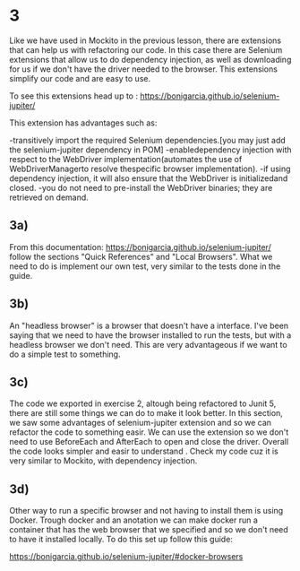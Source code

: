 # 3

Like we have used in Mockito in the previous lesson, there are extensions that can help us with refactoring our code. In this case there are Selenium extensions that allow us to do dependency injection, as well as downloading for us if we don't have the driver needed to the browser. This extensions simplify our code and are easy to use.

To see this extensions head up to : https://bonigarcia.github.io/selenium-jupiter/

This extension has advantages such as:

-transitively import the required Selenium dependencies.[you may just add the selenium-jupiter dependency in POM]
-enabledependency injection with respect to the WebDriver implementation(automates the use of WebDriverManagerto resolve thespecific browser implementation).
-if using dependency injection, it will also ensure that the WebDriver is initializedand closed.
-you do not need to pre-install the WebDriver binaries; they are retrieved on demand.


## 3a)
From this documentation: https://bonigarcia.github.io/selenium-jupiter/
follow the sections "Quick References" and  "Local Browsers". What we need to do is implement our own test, very similar to the tests done in the guide.

## 3b)
An "headless browser" is a browser that doesn't have a interface. I've been saying that we need to have the browser installed to run the tests, but with a headless browser we don't need. This are very advantageous if we want to do a simple test to something.

## 3c)
The code we exported in exercise 2, altough being refactored to Junit 5, there are still some things we can do to make it look better. In this section, we saw some advantages of selenium-jupiter extension and so we can refactor the code to something easir. We can use the extension so we don't need to use BeforeEach and AfterEach  to open and close the driver. Overall the code looks simpler and easir to understand . Check my code cuz it is very similar to Mockito, with dependency injection.

## 3d)
Other way to run a specific browser and not having to install them is using Docker. Trough docker and an anotation we can make docker run a container that has the web browser that we specified and so we don't need to have it installed locally. To do this set up follow this guide:

https://bonigarcia.github.io/selenium-jupiter/#docker-browsers